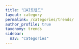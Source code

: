 ```yaml
---
title: "📰AI트렌드"
layout: category
permalink: /categories/trends/
author_profile: true
taxonomy: trends
sidebar:
  nav: "categories"
---
```

